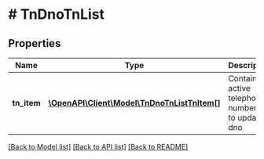 # # TnDnoTnList

## Properties

Name | Type | Description | Notes
------------ | ------------- | ------------- | -------------
**tn_item** | [**\OpenAPI\Client\Model\TnDnoTnListTnItem[]**](TnDnoTnListTnItem.md) | Contains active telephone number(s) to update dno | [optional]

[[Back to Model list]](../../README.md#models) [[Back to API list]](../../README.md#endpoints) [[Back to README]](../../README.md)
